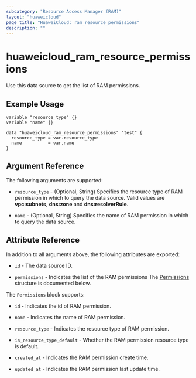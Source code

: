```yaml
---
subcategory: "Resource Access Manager (RAM)"
layout: "huaweicloud"
page_title: "HuaweiCloud: ram_resource_permissions"
description: ""
---
```


# huaweicloud_ram_resource_permissions

Use this data source to get the list of RAM permissions.

## Example Usage

```hcl
variable "resource_type" {}
variable "name" {}

data "huaweicloud_ram_resource_permissions" "test" {
  resource_type = var.resource_type
  name          = var.name
}
```

## Argument Reference

The following arguments are supported:

* `resource_type` - (Optional, String) Specifies the resource type of RAM permission in which to query the data source.
  Valid values are **vpc:subnets**, **dns:zone** and **dns:resolverRule**.

* `name` - (Optional, String) Specifies the name of RAM permission in which to query the data source.

## Attribute Reference

In addition to all arguments above, the following attributes are exported:

* `id` - The data source ID.

* `permissions` - Indicates the list of the RAM permissions
  The [Permissions](#RAM_Permissions) structure is documented below.

<a name="RAM_Permissions"></a>
The `Permissions` block supports:

* `id` - Indicates the id of RAM permission.

* `name` - Indicates the name of RAM permission.

* `resource_type` - Indicates the resource type of RAM permission.

* `is_resource_type_default` - Whether the RAM permission resource type is default.

* `created_at` - Indicates the RAM permission create time.

* `updated_at` - Indicates the RAM permission last update time.
